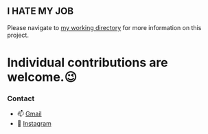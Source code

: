 ## I HATE MY JOB

Please navigate to  [my working directory](https://github.com/mashahzad/Unity) for more information on this project.

# Individual contributions are welcome.😉

### Contact

- 📫  [Gmail](mashahzad999@gmail.com)
- 📱   [Instagram](@marsso77)
